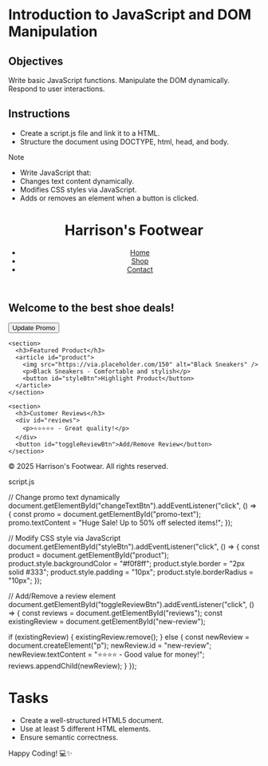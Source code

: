 # Introduction to JavaScript and DOM Manipulation

## Objectives

Write basic JavaScript functions.
Manipulate the DOM dynamically.
Respond to user interactions.

## Instructions

- Create a script.js file and link it to a HTML.
- Structure the document using DOCTYPE, html, head, and body.

>[!NOTE]
>  - Write JavaScript that:
>  - Changes text content dynamically.
>  - Modifies CSS styles via JavaScript.
>  - Adds or removes an element when a button is clicked.

<!DOCTYPE html>
<html lang="en">
<head>
  <meta charset="UTF-8" />
  <meta name="viewport" content="width=device-width, initial-scale=1.0" />
  <title>Harrison's Footwear</title>
  <link rel="stylesheet" href="styles.css" />
</head>
<body>
  <header>
    <h1 id="site-title">Harrison's Footwear</h1>
    <nav>
      <ul>
        <li><a href="#">Home</a></li>
        <li><a href="#">Shop</a></li>
        <li><a href="#">Contact</a></li>
      </ul>
    </nav>
  </header>

  <main>
    <section>
      <h2 id="promo-text">Welcome to the best shoe deals!</h2>
      <button id="changeTextBtn">Update Promo</button>
    </section>

    <section>
      <h3>Featured Product</h3>
      <article id="product">
        <img src="https://via.placeholder.com/150" alt="Black Sneakers" />
        <p>Black Sneakers - Comfortable and stylish</p>
        <button id="styleBtn">Highlight Product</button>
      </article>
    </section>

    <section>
      <h3>Customer Reviews</h3>
      <div id="reviews">
        <p>⭐⭐⭐⭐⭐ - Great quality!</p>
      </div>
      <button id="toggleReviewBtn">Add/Remove Review</button>
    </section>
  </main>

  <footer>
    <p>&copy; 2025 Harrison's Footwear. All rights reserved.</p>
  </footer>

  <script src="script.js"></script>
</body>
</html>


script.js

// Change promo text dynamically
document.getElementById("changeTextBtn").addEventListener("click", () => {
  const promo = document.getElementById("promo-text");
  promo.textContent = "Huge Sale! Up to 50% off selected items!";
});

// Modify CSS style via JavaScript
document.getElementById("styleBtn").addEventListener("click", () => {
  const product = document.getElementById("product");
  product.style.backgroundColor = "#f0f8ff";
  product.style.border = "2px solid #333";
  product.style.padding = "10px";
  product.style.borderRadius = "10px";
});

// Add/Remove a review element
document.getElementById("toggleReviewBtn").addEventListener("click", () => {
  const reviews = document.getElementById("reviews");
  const existingReview = document.getElementById("new-review");

  if (existingReview) {
    existingReview.remove();
  } else {
    const newReview = document.createElement("p");
    newReview.id = "new-review";
    newReview.textContent = "⭐⭐⭐⭐ - Good value for money!";
    reviews.appendChild(newReview);
  }
});
# Tasks
- Create a well-structured HTML5 document.
- Use at least 5 different HTML elements.
- Ensure semantic correctness.

Happy Coding! 💻✨
